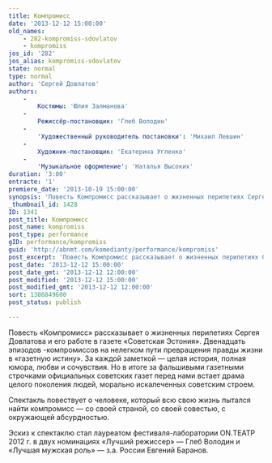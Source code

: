 ```yaml
---
title: Компромисс
date: '2013-12-12 15:00:00'
old_names:
    - 282-kompromiss-sdovlatov
    - kompromiss
jos_id: '282'
jos_alias: kompromiss-sdovlatov
state: normal
type: normal
author: 'Сергей Довлатов'
authors:
    -
        Костюмы: 'Юлия Залманова'
    -
        Режиссёр-постановщик: 'Глеб Володин'
    -
        'Художественный руководитель постановки': 'Михаил Левшин'
    -
        Художник-постановщик: 'Екатерина Угленко'
    -
        'Музыкальное оформление': 'Наталья Высоких'
duration: '3:00'
entracte: '1'
premiere_date: '2013-10-19 15:00:00'
synopsis: 'Повесть Компромисс рассказывает о жизненных перипетиях Сергея Довлатова и его работе в газете Советская Эстония. Двенадцать эпизодов-компромиссов на нелегком пути превращения правды жизни в газетную истину. За каждой заметкой — целая история, полная юмора, любви и сочувствия. Но в итоге за фальшивыми газетными строчками официальных советских газет перед нами встает драма целого поколения людей, морально искалеченных советским строем. Спектакль повествует о человеке, который всю свою жизнь пытался найти компромисс — со своей страной, со своей совестью, с окружающей абсурдностью.'
_thumbnail_id: 1428
ID: 1341
post_title: Компромисс
post_name: kompromiss
post_type: performance
gID: performance/kompromiss
guid: 'http://abnmt.com/komedianty/performance/kompromiss'
post_excerpt: 'Повесть Компромисс рассказывает о жизненных перипетиях Сергея Довлатова и его работе в газете Советская Эстония. Двенадцать эпизодов-компромиссов на нелегком пути превращения правды жизни в газетную истину. За каждой заметкой — целая история, полная юмора, любви и сочувствия. Но в итоге за фальшивыми газетными строчками официальных советских газет перед нами встает драма целого поколения людей, морально искалеченных советским строем. Спектакль повествует о человеке, который всю свою жизнь пытался найти компромисс — со своей страной, со своей совестью, с окружающей абсурдностью.'
post_date: '2013-12-12 15:00:00'
post_date_gmt: '2013-12-12 12:00:00'
post_modified: '2013-12-12 15:00:00'
post_modified_gmt: '2013-12-12 12:00:00'
sort: 1386849600
post_status: publish

---
```


Повесть «Компромисс» рассказывает о жизненных перипетиях Сергея Довлатова и его работе в газете «Советская Эстония». Двенадцать эпизодов -компромиссов на нелегком пути превращения правды жизни в «газетную истину». За каждой заметкой — целая история, полная юмора, любви и сочувствия. Но в итоге за фальшивыми газетными строчками официальных советских газет перед нами встает драма целого поколения людей, морально искалеченных советским строем.


Спектакль повествует о человеке, который всю свою жизнь пытался найти компромисс — со своей страной, со своей совестью, с окружающей абсурдностью.


Эскиз к спектаклю стал лауреатом фестиваля-лаборатории ON.ТЕАТР 2012 г. в двух номинациях «Лучший режиссер» — Глеб Володин и «Лучшая мужская роль» — з.а. России Евгений Баранов.